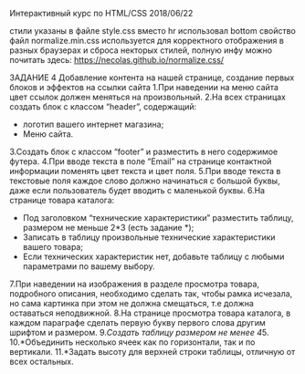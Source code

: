 Интерактивный курс по HTML/CSS 2018/06/22

стили указаны в файле style.css
вместо hr использовал bottom свойство
файл normalize.min.css используется для корректного отображения в разных браузерах и сброса некторых стилей, полную инфу можно почитать здесь: https://necolas.github.io/normalize.css/

ЗАДАНИЕ 4
Добавление контента на нашей странице, создание первых блоков и эффектов на ссылки сайта
1.При наведении на меню сайта цвет ссылок должен меняться на произвольный.
2.На всех страницах создать блок с классом “header”, содержащий:
* логотип вашего интернет магазина;
* Меню сайта.

3.Создать блок с классом “footer” и разместить в него содержимое футера.
4.При вводе текста в поле “Email” на странице контактной информации поменять цвет текста и цвет поля. 
5.При вводе текста в текстовые поля каждое слово должно начинаться с большой буквы, даже если пользователь будет вводить с маленькой буквы.
6.На странице товара каталога:
* Под заголовком “технические характеристики” разместить таблицу, размером не меньше 2*3 (есть задание *);
* Записать в таблицу произвольные технические характеристики вашего товара;
* Если технических характеристик нет, добавьте таблицу с любыми параметрами по вашему выбору.

7.При наведении на изображения в разделе просмотра товара, подробного описания, необходимо сделать так, чтобы рамка исчезала, но сама картинка при этом не должна смещаться, т.е должна оставаться неподвижной.
8.На странице просмотра товара каталога, в каждом параграфе сделать первую букву первого слова другим шрифтом и размером.
9.*Создать таблицу размером не менее 4*5.
10.*Объединить несколько ячеек как по горизонтали, так и по вертикали.
11.*Задать высоту для верхней строки таблицы, отличную от всех остальных.
